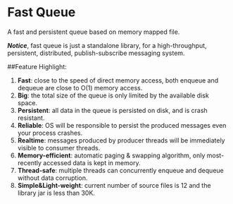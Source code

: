 # Fast Queue


A fast and persistent queue based on memory mapped file.

***Notice***, fast queue is just a standalone library, for a high-throughput, persistent, distributed, publish-subscribe messaging system.

##Feature Highlight:
1. **Fast**: close to the speed of direct memory access, both enqueue and dequeue are close to O(1) memory access.
2. **Big**: the total size of the queue is only limited by the available disk space.
3. **Persistent**: all data in the queue is persisted on disk, and is crash resistant.
4. **Reliable**: OS will be responsible to persist the produced messages even your process crashes.
5. **Realtime**: messages produced by producer threads will be immediately visible to consumer threads.
6. **Memory-efficient**: automatic paging & swapping algorithm, only most-recently accessed data is kept in memory.
7. **Thread-safe**: multiple threads can concurrently enqueue and dequeue without data corruption.
8. **Simple&Light-weight**: current number of source files is 12 and the library jar is less than 30K.

